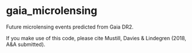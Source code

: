 # gaia_microlensing
Future microlensing events predicted from Gaia DR2. 

If you make use of this code, please cite Mustill, Davies &amp; Lindegren (2018, A&amp;A submitted).



